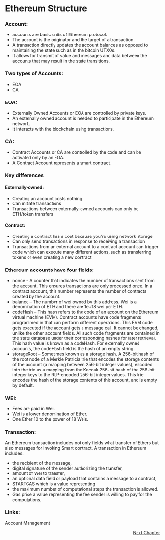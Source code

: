 # Ethereum Structure

### Account:

- accounts are basic units of Ethereum protocol.
- The account is the originator and the target of a transaction. 
- A transaction directly updates the account balances as opposed to maintaining the state such as in the bitcoin UTXOs. 
- It allows for transmit of value and messages and data between the accounts that may result in the state transitions. 


### Two types of Accounts:

- EOA
- CA

### EOA:
- Externally Owned Accounts or EOA are controlled by private keys. 
- An externally owned account is needed to participate in the Ethereum network. 
- It interacts with the blockchain using transactions. 

### CA:
- Contract Accounts or CA are controlled by the code and can be activated only by an EOA. 
- A Contract Account represents a smart contract. 

### Key differences
#### Externally-owned:
- Creating an account costs nothing
- Can initiate transactions
- Transactions between externally-owned accounts can only be ETH/token transfers

#### Contract:
- Creating a contract has a cost because you're using network storage
- Can only send transactions in response to receiving a transaction
- Transactions from an external account to a contract account can trigger code which can execute many different actions, such as transferring tokens or even creating a new contract

### Ethereum accounts have four fields:
- nonce 
  – A counter that indicates the number of transactions sent from the account. This ensures transactions are only processed once. In a contract account, this number represents the number of contracts created by the account.
- balance 
  – The number of wei owned by this address. Wei is a denomination of ETH and there are 1e+18 wei per ETH.
- codeHash 
  – This hash refers to the code of an account on the Ethereum virtual machine (EVM). Contract accounts have code fragments programmed in that can perform different operations. This EVM code gets executed if the account gets a message call. It cannot be changed, unlike the other account fields. All such code fragments are contained in the state database under their corresponding hashes for later retrieval. This hash value is known as a codeHash. For externally owned accounts, the codeHash field is the hash of an empty string.
- storageRoot 
  – Sometimes known as a storage hash. A 256-bit hash of the root node of a Merkle Patricia trie that encodes the storage contents of the account (a mapping between 256-bit integer values), encoded into the trie as a mapping from the Keccak 256-bit hash of the 256-bit integer keys to the RLP-encoded 256-bit integer values. This trie encodes the hash of the storage contents of this account, and is empty by default.

### WEI:
- Fees are paid in Wei. 
- Wei is a lower denomination of Ether. 
- One Ether 10 to the power of 18 Weis.

### Transaction:
An Ethereum transaction includes not only fields what transfer of Ethers but also messages for invoking Smart contract.
A transaction in Ethereum includes:
- the recipient of the message, 
- digital signature of the sender authorizing the transfer, 
- amount of Wei to transfer, 
- an optional data field or payload that contains a message to a contract, 
- STARTGAS which is a value representing 
- the maximum number of computational steps the transaction is allowed. 
- Gas price a value representing the fee sender is willing to pay for the computations.


### Links:
Account Management

<p align="right">
   <a href="./1.2.3 Ethereum Operations.md">Next Chapter</a>
</p>
